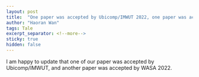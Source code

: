 ```yaml
---
layout: post
title:  "One paper was accepted by Ubicomp/IMWUT 2022, one paper was accepted by WASA 2022."
author: "Haoran Wan"
tags: Tale
excerpt_separator: <!--more-->
sticky: true
hidden: false
---
```

I am happy to update that one of our paper was accepted by Ubicomp/IMWUT, and another paper was accepted by WASA 2022.
